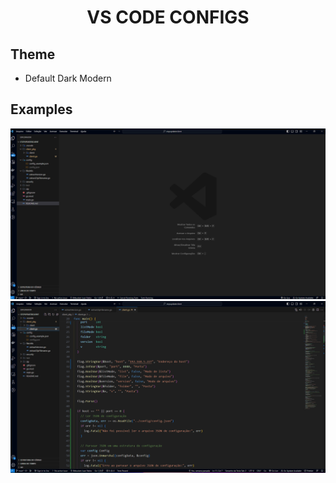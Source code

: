 <h1 align="center">VS CODE CONFIGS

</h1>

## Theme

- Default Dark Modern

## Examples

![Alt text](assets/image.png)
![Alt text](assets/image2.png)
